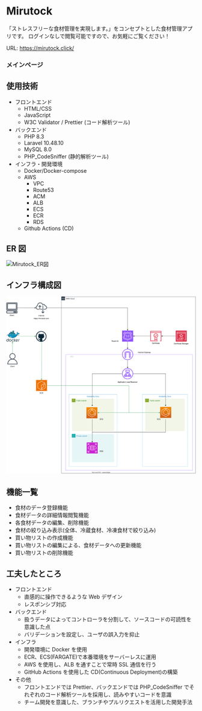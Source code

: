 # Mirutock

「ストレスフリーな食材管理を実現します。」をコンセプトとした食材管理アプリです。
ログインなしで閲覧可能ですので、お気軽にご覧ください！

URL: https://mirutock.click/

### メインページ

## 使用技術

- フロントエンド
  - HTML/CSS
  - JavaScript
  - W3C Validator / Prettier (コード解析ツール)
- バックエンド
  - PHP 8.3
  - Laravel 10.48.10
  - MySQL 8.0
  - PHP_CodeSniffer (静的解析ツール)
- インフラ・開発環境
  - Docker/Docker-compose
  - AWS
    - VPC
    - Route53
    - ACM
    - ALB
    - ECS
    - ECR
    - RDS
  - Github Actions (CD)

## ER 図

![Mirutock_ER図](https://www.plantuml.com/plantuml/png/PO_D3OCm38Nldi8BP0E4EFNI8L14hDPgVYBY711qznee5IgNVD9B_EMvAs97gS43K1IM2MkXiU0CYEnGpsW38Rn_zqNIyBe-m6smrwXfRlUsrK2cJ8hCDAoiaKNXER0OPuNEqcVAcUEZzrpaa0FkdvsaEh7tMnPZqlmj0nkEy5y6q55qwueV)

## インフラ構成図

![](./documents/Mirutock.drawio.svg)

## 機能一覧

- 食材のデータ登録機能
- 食材データの詳細情報閲覧機能
- 各食材データの編集、削除機能
- 食材の絞り込み表示(全体、冷蔵食材、冷凍食材で絞り込み)
- 買い物リストの作成機能
- 買い物リストの編集による、食材データへの更新機能
- 買い物リストの削除機能

## 工夫したところ

- フロントエンド
  - 直感的に操作できるような Web デザイン
  - レスポンシブ対応
- バックエンド
  - 扱うデータによってコントローラを分割して、ソースコードの可読性を意識した点
  - バリデーションを設定し、ユーザの誤入力を抑止
- インフラ
  - 開発環境に Docker を使用
  - ECR、ECS(FARGATE)で本番環境をサーバーレスに運用
  - AWS を使用し、ALB を通すことで常時 SSL 通信を行う
  - GitHub Actions を使用した CD(Continuous Deployment)の構築
- その他
  - フロントエンドでは Prettier、バックエンドでは PHP_CodeSniffer でそれぞれのコード解析ツールを採用し、読みやすいコードを意識
  - チーム開発を意識した、ブランチやプルリクエストを活用した開発手法
